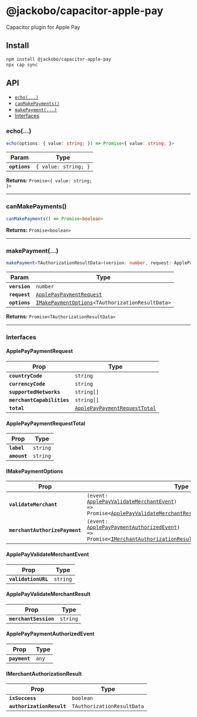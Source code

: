 # @jackobo/capacitor-apple-pay

Capacitor plugin for Apple Pay

## Install

```bash
npm install @jackobo/capacitor-apple-pay
npx cap sync
```

## API

<docgen-index>

* [`echo(...)`](#echo)
* [`canMakePayments()`](#canmakepayments)
* [`makePayment(...)`](#makepayment)
* [Interfaces](#interfaces)

</docgen-index>

<docgen-api>
<!--Update the source file JSDoc comments and rerun docgen to update the docs below-->

### echo(...)

```typescript
echo(options: { value: string; }) => Promise<{ value: string; }>
```

| Param         | Type                            |
| ------------- | ------------------------------- |
| **`options`** | <code>{ value: string; }</code> |

**Returns:** <code>Promise&lt;{ value: string; }&gt;</code>

--------------------


### canMakePayments()

```typescript
canMakePayments() => Promise<boolean>
```

**Returns:** <code>Promise&lt;boolean&gt;</code>

--------------------


### makePayment(...)

```typescript
makePayment<TAuthorizationResultData>(version: number, request: ApplePayPaymentRequest, options: IMakePaymentOptions<TAuthorizationResultData>) => Promise<TAuthorizationResultData>
```

| Param         | Type                                                                                                |
| ------------- | --------------------------------------------------------------------------------------------------- |
| **`version`** | <code>number</code>                                                                                 |
| **`request`** | <code><a href="#applepaypaymentrequest">ApplePayPaymentRequest</a></code>                           |
| **`options`** | <code><a href="#imakepaymentoptions">IMakePaymentOptions</a>&lt;TAuthorizationResultData&gt;</code> |

**Returns:** <code>Promise&lt;TAuthorizationResultData&gt;</code>

--------------------


### Interfaces


#### ApplePayPaymentRequest

| Prop                       | Type                                                                                |
| -------------------------- | ----------------------------------------------------------------------------------- |
| **`countryCode`**          | <code>string</code>                                                                 |
| **`currencyCode`**         | <code>string</code>                                                                 |
| **`supportedNetworks`**    | <code>string[]</code>                                                               |
| **`merchantCapabilities`** | <code>string[]</code>                                                               |
| **`total`**                | <code><a href="#applepaypaymentrequesttotal">ApplePayPaymentRequestTotal</a></code> |


#### ApplePayPaymentRequestTotal

| Prop         | Type                |
| ------------ | ------------------- |
| **`label`**  | <code>string</code> |
| **`amount`** | <code>string</code> |


#### IMakePaymentOptions

| Prop                           | Type                                                                                                                                                                                                                             |
| ------------------------------ | -------------------------------------------------------------------------------------------------------------------------------------------------------------------------------------------------------------------------------- |
| **`validateMerchant`**         | <code>(event: <a href="#applepayvalidatemerchantevent">ApplePayValidateMerchantEvent</a>) =&gt; Promise&lt;<a href="#applepayvalidatemerchantresult">ApplePayValidateMerchantResult</a>&gt;</code>                               |
| **`merchantAuthorizePayment`** | <code>(event: <a href="#applepaypaymentauthorizedevent">ApplePayPaymentAuthorizedEvent</a>) =&gt; Promise&lt;<a href="#imerchantauthorizationresult">IMerchantAuthorizationResult</a>&lt;TAuthorizationResultData&gt;&gt;</code> |


#### ApplePayValidateMerchantEvent

| Prop                | Type                |
| ------------------- | ------------------- |
| **`validationURL`** | <code>string</code> |


#### ApplePayValidateMerchantResult

| Prop                  | Type                |
| --------------------- | ------------------- |
| **`merchantSession`** | <code>string</code> |


#### ApplePayPaymentAuthorizedEvent

| Prop          | Type             |
| ------------- | ---------------- |
| **`payment`** | <code>any</code> |


#### IMerchantAuthorizationResult

| Prop                      | Type                                  |
| ------------------------- | ------------------------------------- |
| **`isSuccess`**           | <code>boolean</code>                  |
| **`authorizationResult`** | <code>TAuthorizationResultData</code> |

</docgen-api>
